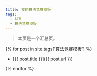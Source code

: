 ```yaml
---
title: 我的算法竞赛模板
tags:
  - ACM
  - 算法竞赛模板
---
```


> 本页是一个汇总页。

{% for post in site.tags['算法竞赛模板'] %}

- [{{ post.title }}]({{ post.url }})

{% endfor %}
